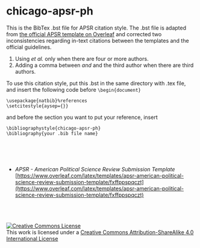 # chicago-apsr-ph

This is the BibTex .bst file for APSR citation style. The .bst file is adapted from [the official APSR template on Overleaf](https://www.overleaf.com/latex/templates/apsr-american-political-science-review-submission-template/fxffppspqczt) and corrected two inconsistencies regarding in-text citations between the templates and the official guidelines.

1. Using *et al.* only when there are four or more authors.
2. Adding a comma between *and* and the third author when there are third authors.

To use this citation style, put this .bst in the same directory with .tex file, and insert the following code before `\begin{document}`
```
\usepackage{natbib}%references
\setcitestyle{aysep={}}
```

and before the section you want to put your reference, insert
```
\bibliographystyle{chicago-apsr-ph}
\bibliography{your .bib file name}
```
<br/>
<br/>
<br/>

* *APSR - American Political Science Review Submission Template* [https://www.overleaf.com/latex/templates/apsr-american-political-science-review-submission-template/fxffppspqczt](https://www.overleaf.com/latex/templates/apsr-american-political-science-review-submission-template/fxffppspqczt)
<br/>
<br/>  
<br/>
<a rel="license" href="http://creativecommons.org/licenses/by-sa/4.0/"><img alt="Creative Commons License" style="border-width:0" src="https://i.creativecommons.org/l/by-sa/4.0/88x31.png" /></a><br />This work is licensed under a <a rel="license" href="http://creativecommons.org/licenses/by-sa/4.0/">Creative Commons Attribution-ShareAlike 4.0 International License</a>
